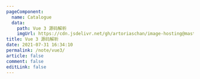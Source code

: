```yaml
---
pageComponent:
  name: Catalogue
  data:
    path: Vue 3 源码解析
    imgUrl: https://cdn.jsdelivr.net/gh/artoriaschan/image-hosting@master/blog/logo.6jtdvntf6280.png
title: Vue 3 源码解析
date: 2021-07-31 16:34:10
permalink: /note/vue3/
article: false
comment: false
editLink: false
---
```

